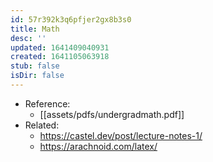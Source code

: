 ```yaml
---
id: 57r392k3q6pfjer2gx8b3s0
title: Math
desc: ''
updated: 1641409040931
created: 1641105063918
stub: false
isDir: false
---
```



- Reference:
  - [[assets/pdfs/undergradmath.pdf]]
- Related:
  - <https://castel.dev/post/lecture-notes-1/>
  - <https://arachnoid.com/latex/>
